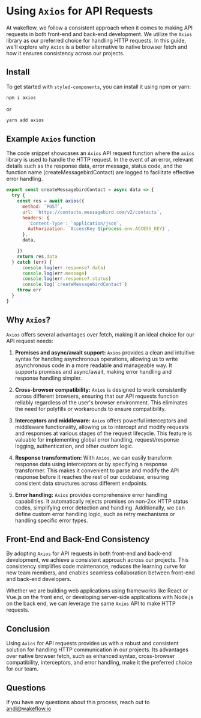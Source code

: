 # Using `Axios` for API Requests

At wakeflow, we follow a consistent approach when it comes to making API requests in both front-end and back-end development. We utilize the `Axios` library as our preferred choice for handling HTTP requests. In this guide, we'll explore why `Axios` is a better alternative to native browser fetch and how it ensures consistency across our projects.


## Install
To get started with `styled-components`, you can install it using npm or yarn:
```bash
npm i axios
```
or

```bash
yarn add axios
```

## Example `Axios` function
The code snippet showcases an `Axios` API request function where the `axios` library is used to handle the HTTP request. In the event of an error, relevant details such as the response data, error message, status code, and the function name (createMessagebirdContact) are logged to facilitate effective error handling.

```javascript
export const createMessagebirdContact = async data => {
  try {
    const res = await axios({
      method: `POST`,
      url: `https://contacts.messagebird.com/v2/contacts`,
      headers: {
        'Content-Type': `application/json`,
        Authorization: `AccessKey ${process.env.ACCESS_KEY}`,
      },
      data,

    })
    return res.data
  } catch (err) {
      console.log(err.response?.data)
      console.log(err.message)
      console.log(err.response?.status)
      console.log(`createMessagebirdContact`)
    throw err
  }
}
```

## Why `Axios`?

`Axios` offers several advantages over fetch, making it an ideal choice for our API request needs:

1. **Promises and async/await support:** `Axios` provides a clean and intuitive syntax for handling asynchronous operations, allowing us to write asynchronous code in a more readable and manageable way. It supports promises and async/await, making error handling and response handling simpler.

2. **Cross-browser compatibility:** `Axios` is designed to work consistently across different browsers, ensuring that our API requests function reliably regardless of the user's browser environment. This eliminates the need for polyfills or workarounds to ensure compatibility.

3. **Interceptors and middleware:** `Axios` offers powerful interceptors and middleware functionality, allowing us to intercept and modify requests and responses at various stages of the request lifecycle. This feature is valuable for implementing global error handling, request/response logging, authentication, and other custom logic.

4. **Response transformation:** With `Axios`, we can easily transform response data using interceptors or by specifying a response transformer. This makes it convenient to parse and modify the API response before it reaches the rest of our codebase, ensuring consistent data structures across different endpoints.

5. **Error handling:** `Axios` provides comprehensive error handling capabilities. It automatically rejects promises on non-2xx HTTP status codes, simplifying error detection and handling. Additionally, we can define custom error handling logic, such as retry mechanisms or handling specific error types.

## Front-End and Back-End Consistency

By adopting `Axios` for API requests in both front-end and back-end development, we achieve a consistent approach across our projects. This consistency simplifies code maintenance, reduces the learning curve for new team members, and enables seamless collaboration between front-end and back-end developers.

Whether we are building web applications using frameworks like React or Vue.js on the front end, or developing server-side applications with Node.js on the back end, we can leverage the same `Axios` API to make HTTP requests.

## Conclusion

Using `Axios` for API requests provides us with a robust and consistent solution for handling HTTP communication in our projects. Its advantages over native browser fetch, such as enhanced syntax, cross-browser compatibility, interceptors, and error handling, make it the preferred choice for our team.


## Questions
If you have any questions about this process, reach out to andi@wakeflow.io

